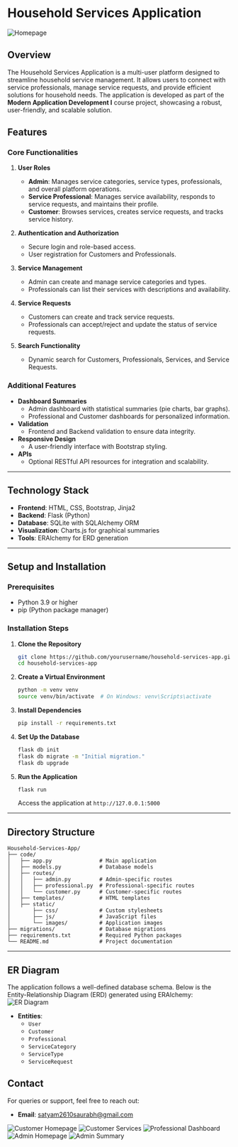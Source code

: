 # Household Services Application

![Homepage](static/home.png)

## Overview
The Household Services Application is a multi-user platform designed to streamline household service management. It allows users to connect with service professionals, manage service requests, and provide efficient solutions for household needs. The application is developed as part of the **Modern Application Development I** course project, showcasing a robust, user-friendly, and scalable solution.

## Features
### Core Functionalities
1. **User Roles**
   - **Admin**: Manages service categories, service types, professionals, and overall platform operations.
   - **Service Professional**: Manages service availability, responds to service requests, and maintains their profile.
   - **Customer**: Browses services, creates service requests, and tracks service history.

2. **Authentication and Authorization**
   - Secure login and role-based access.
   - User registration for Customers and Professionals.

3. **Service Management**
   - Admin can create and manage service categories and types.
   - Professionals can list their services with descriptions and availability.

4. **Service Requests**
   - Customers can create and track service requests.
   - Professionals can accept/reject and update the status of service requests.

5. **Search Functionality**
   - Dynamic search for Customers, Professionals, Services, and Service Requests.

### Additional Features
- **Dashboard Summaries**
  - Admin dashboard with statistical summaries (pie charts, bar graphs).
  - Professional and Customer dashboards for personalized information.
- **Validation**
  - Frontend and Backend validation to ensure data integrity.
- **Responsive Design**
  - A user-friendly interface with Bootstrap styling.
- **APIs**
  - Optional RESTful API resources for integration and scalability.

---

## Technology Stack
- **Frontend**: HTML, CSS, Bootstrap, Jinja2
- **Backend**: Flask (Python)
- **Database**: SQLite with SQLAlchemy ORM
- **Visualization**: Charts.js for graphical summaries
- **Tools**: ERAlchemy for ERD generation

---

## Setup and Installation
### Prerequisites
- Python 3.9 or higher
- pip (Python package manager)

### Installation Steps
1. **Clone the Repository**
   ```bash
   git clone https://github.com/yourusername/household-services-app.git
   cd household-services-app
   ```

2. **Create a Virtual Environment**
   ```bash
   python -m venv venv
   source venv/bin/activate  # On Windows: venv\Scripts\activate
   ```

3. **Install Dependencies**
   ```bash
   pip install -r requirements.txt
   ```

4. **Set Up the Database**
   ```bash
   flask db init
   flask db migrate -m "Initial migration."
   flask db upgrade
   ```

5. **Run the Application**
   ```bash
   flask run
   ```
   Access the application at `http://127.0.0.1:5000`

---

## Directory Structure
```
Household-Services-App/
├── code/
│   ├── app.py               # Main application
│   ├── models.py            # Database models
│   ├── routes/
│   │   ├── admin.py         # Admin-specific routes
│   │   ├── professional.py  # Professional-specific routes
│   │   └── customer.py      # Customer-specific routes
│   ├── templates/           # HTML templates
│   ├── static/
│       ├── css/             # Custom stylesheets
│       ├── js/              # JavaScript files
│       └── images/          # Application images
├── migrations/              # Database migrations
├── requirements.txt         # Required Python packages
└── README.md                # Project documentation
```

---

## ER Diagram
The application follows a well-defined database schema. Below is the Entity-Relationship Diagram (ERD) generated using ERAlchemy:
![ER Diagram](erd.png)
- **Entities**:
  - `User`
  - `Customer`
  - `Professional`
  - `ServiceCategory`
  - `ServiceType`
  - `ServiceRequest`




## Contact
For queries or support, feel free to reach out:
- **Email**: satyam2610saurabh@gmail.com

![Customer Homepage](static/customer_home.png)
![Customer Services](customer_dashbaord.png)
![Professional Dashboard](professional_dashboard.png)
![Admin Homepage](static/admin_dashboard.png)
![Admin Summary](static/graph.png)
